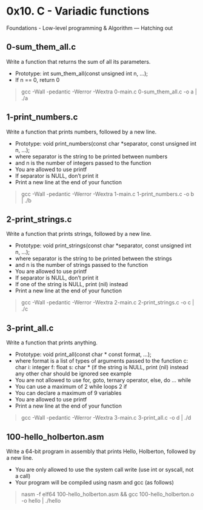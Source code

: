 # 0x10. C - Variadic functions
   Foundations - Low-level programming & Algorithm ― Hatching out
   
## 0-sum_them_all.c
  Write a function that returns the sum of all its parameters.
 * Prototype: int sum_them_all(const unsigned int n, ...);
 * If n == 0, return 0   
 > gcc -Wall -pedantic -Werror -Wextra 0-main.c 0-sum_them_all.c -o a | ./a
 
## 1-print_numbers.c
  Write a function that prints numbers, followed by a new line.
 * Prototype: void print_numbers(const char *separator, const unsigned int n, ...);
 * where separator is the string to be printed between numbers
 * and n is the number of integers passed to the function
 * You are allowed to use printf
 * If separator is NULL, don’t print it
 * Print a new line at the end of your function 
 > gcc -Wall -pedantic -Werror -Wextra 1-main.c 1-print_numbers.c -o b | ./b
 
## 2-print_strings.c
  Write a function that prints strings, followed by a new line.
 * Prototype: void print_strings(const char *separator, const unsigned int n, ...);
 * where separator is the string to be printed between the strings
 * and n is the number of strings passed to the function
 * You are allowed to use printf
 * If separator is NULL, don’t print it
 * If one of the string is NULL, print (nil) instead
 * Print a new line at the end of your function 
 > gcc -Wall -pedantic -Werror -Wextra 2-main.c 2-print_strings.c -o c | ./c
 
## 3-print_all.c 
  Write a function that prints anything.
 * Prototype: void print_all(const char * const format, ...);
 * where format is a list of types of arguments passed to the function
      c: char
      i: integer
      f: float
      s: char * (if the string is NULL, print (nil) instead any other char should be ignored see example
 * You are not allowed to use for, goto, ternary operator, else, do ... while
 * You can use a maximum of
      2 while loops
      2 if
 * You can declare a maximum of 9 variables
 * You are allowed to use printf
 * Print a new line at the end of your function 
 > gcc -Wall -pedantic -Werror -Wextra 3-main.c 3-print_all.c -o d | ./d
 
## 100-hello_holberton.asm
  Write a 64-bit program in assembly that prints Hello, Holberton, followed by a new line.
 * You are only allowed to use the system call write (use int or syscall, not a call)
 * Your program will be compiled using nasm and gcc (as follows) 
 > nasm -f elf64 100-hello_holberton.asm && gcc 100-hello_holberton.o -o hello | ./hello


